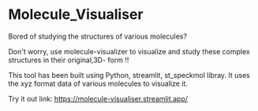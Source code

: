 # Molecule_Visualiser
Bored of studying the structures of various molecules? 

Don't worry, use molecule-visualizer to visualize and study these complex structures in their original,3D- form !!

This tool has been built using Python, streamlit, st_speckmol libray. It uses the xyz format data of various molecules to visualize it.

Try it out link: https://molecule-visualiser.streamlit.app/
